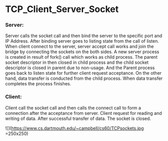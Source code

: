 # TCP_Client_Server_Socket



### Server:
Server calls the socket call and then bind the server to the specific port and IP Address.
After binding server goes to listing state from the call of listen. When client connect to the
server, server accept call works and join the bridge by connecting the sockets on the both sides.
A new server process is created in result of fork() call which works as child process.
The parent socket descriptor in then closed in child process and the child socket descriptor is
closed in parent due to non-usage. And the Parent process goes back to listen state for further
client request acceptance. On the other hand, data transfer is conducted from the child process.
When data transfer completes the process finishes.

### Client:
Client call the socket call and then calls the connect call to form a connection after the
acceptance from server. Client request for reading and writing of data. After successful transfer
of data. The socket is closed. 

![](https://www.cs.dartmouth.edu/~campbell/cs60/TCPsockets.jpg =250x250)
